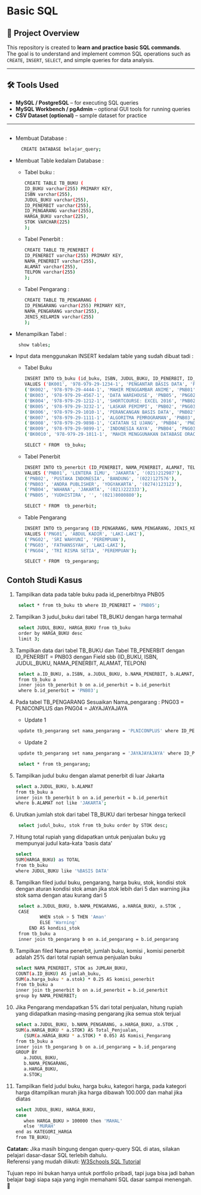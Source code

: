 # Basic SQL

## 📌 Project Overview
This repository is created to **learn and practice basic SQL commands**.  
The goal is to understand and implement common SQL operations such as `CREATE`, `INSERT`, `SELECT`, and simple queries for data analysis.

---

## 🛠️ Tools Used
- **MySQL / PostgreSQL** – for executing SQL queries  
- **MySQL Workbench / pgAdmin** – optional GUI tools for running queries  
- **CSV Dataset (optional)** – sample dataset for practice

---



##
- Membuat Database :

   ```bash
     CREATE DATABASE belajar_query;
     ```
  
- Membuat Table kedalam Database :
  - Tabel buku :
    
    ```bash
    CREATE TABLE TB_BUKU (
    ID_BUKU varchar(255) PRIMARY KEY,
    ISBN varchar(255),
    JUDUL_BUKU varchar(255),
    ID_PENERBIT varchar(255),
    ID_PENGARANG varchar(255),
    HARGA_BUKU varchar(225),
    STOK VARCHAR(225)
    );
     ```
    
  - Tabel Penerbit :
 
      ```bash
     CREATE TABLE TB_PENERBIT (
     ID_PENERBIT varchar(255) PRIMARY KEY,
     NAMA_PENERBIT varchar(255),
     ALAMAT varchar(255),
     TELPON varchar(255)
      );
     ```
    
  - Tabel Pengarang :

	   ```bash
	  CREATE TABLE TB_PENGARANG (
	  ID_PENGARANG varchar(255) PRIMARY KEY,
	  NAMA_PENGARANG varchar(255),
	  JENIS_KELAMIN varchar(255)
	   );
	   ```

- Menampilkan Tabel :
   ```bash
	show tables;
   ```


- Input data menggunakan INSERT kedalam table yang sudah dibuat tadi :
  - Tabel Buku

     ```bash
	INSERT INTO tb_buku (id_buku, ISBN, JUDUL_BUKU, ID_PENERBIT, ID_PENGARANG, HARGA_BUKU, STOK)
	VALUES ('BK001', '978-979-29-1234-1', 'PENGANTAR BASIS DATA', 'PNB01', 'PNG03', '75,000', '3'),
	('BK002', '978-979-29-4444-1', 'MAHIR MENGGAMBAR ANIME', 'PNB01', 'PNG01', '45,500', '2'),
	('BK003', '978-979-29-4567-1', 'DATA WAREHOUSE', 'PNB05', 'PNG02', '60,000', '1'),
	('BK004', '978-979-29-1212-1', 'SHORTCOURSE: EXCEL 2016', 'PNB02', 'PNG02', '35,000', '5'),
	('BK005', '978-979-29-3232-1', 'LASKAR PEMIMPI', 'PNB02', 'PNG03', '80,000', '4'),
	('BK006', '978-979-29-1010-1', 'PERANCANGAN BASIS DATA', 'PNB02', 'PNG04', '99,000', '0'),
	('BK007', '978-979-29-1111-1', 'ALGORITMA PEMROGRAMAN', 'PNB03', 'PNG04', '125,000', '5'),
	('BK008', '978-979-29-9898-1', 'CATATAN SI UJANG', 'PNB04', 'PNG03', '85,000', '2')
	('BK009', '978-979-29-9899-1', 'INDONESIA KAYA', 'PNB04', 'PNG03', '30,000', '7'),
	('BK0010', '978-979-29-1011-1', 'MAHIR MENGGUNAKAN DATABASE ORACLE', 'PNB02', 'PNG04', '225,000', '9');
     ```

     ```bash
    SELECT * FROM  tb_buku;
     ```
    
  - Tabel Penerbit
 
     ```bash
	INSERT INTO tb_penerbit (ID_PENERBIT, NAMA_PENERBIT, ALAMAT, TELPON)
	VALUES ('PNB01', 'LENTERA ILMU', 'JAKARTA', '(021)212987'),
	('PNB02', 'PUSTAKA INDONESIA', 'BANDUNG', '(022)127576'),
	('PNB03', 'ANDRA PUBLISHER', 'YOGYAKARTA', '(0274)123123'),
	('PNB04', 'WAHANA', 'JAKARTA', '(021)222333'),
	('PNB05', 'YUDHISTIRA', '', '(021)8080880');

     ```

      ```bash
    SELECT * FROM  tb_penerbit;
      ```
    
  - Table Pengarang

	```bash
	INSERT INTO tb_pengarang (ID_PENGARANG, NAMA_PENGARANG, JENIS_KELAMIN)
	VALUES ('PNG01', 'ABDUL KADIR', 'LAKI-LAKI'),
	('PNG02', 'SRI WAHYUNI', 'PEREMPUAN'),
	('PNG03', 'FATHANSSYAH', 'LAKI-LAKI'),
	('PNG04', 'TRI RISMA SETIA', 'PEREMPUAN');
 	```

   	```bash
    SELECT * FROM  tb_pengarang;
  	 ```

## Contoh Studi Kasus

1. Tampilkan data pada table buku pada id_penerbitnya PNB05

   ```bash 
	select * from tb_buku tb where ID_PENERBIT = 'PNB05';
   ```

2. Tampilkan 3 judul_buku dari tabel TB_BUKU dengan harga termahal
   
   ```bash 
	select JUDUL_BUKU, HARGA_BUKU from tb_buku
	order by HARGA_BUKU desc
	limit 3;
   ```

3. Tampilkan data dari tabel TB_BUKU dan Tabel TB_PENERBIT dengan ID_PENERBIT = PNB03 dengan Field sbb (ID_BUKU, ISBN, JUDUL_BUKU, NAMA_PENERBIT, ALAMAT, TELPON)

   ```bash 
	select a.ID_BUKU, a.ISBN, a.JUDUL_BUKU, b.NAMA_PENERBIT, b.ALAMAT, b.TELPON
	from tb_buku a
	inner join tb_penerbit b on a.id_penerbit = b.id_penerbit
	where b.id_penerbit = 'PNB03';
   ```

4. Pada tabel TB_PENGARANG Sesuaikan Nama_pengarang : PNG03 = PLNICONPLUS dan PNG04 = JAYAJAYAJAYA
   - Update 1
   ```bash 
	update tb_pengarang set nama_pengarang = 'PLNICONPLUS' where ID_PENGARANG = 'PNG03';
   ```
   - Update 2
   ```bash 
	update tb_pengarang set nama_pengarang = 'JAYAJAYAJAYA' where ID_PENGARANG = 'PNG04';
   ```
   ```bash 
	select * from tb_pengarang;
   ```

5. Tampilkan judul buku dengan alamat penerbit di luar Jakarta

    ```bash 
	select a.JUDUL_BUKU, b.ALAMAT
	from tb_buku a
	inner join tb_penerbit b on a.id_penerbit = b.id_penerbit
	where b.ALAMAT not like 'JAKARTA';
   ```

6. Urutkan jumlah stok dari tabel TB_BUKU dari terbesar hingga terkecil
   
   ```bash 
	select judul_buku, stok from tb_buku order by STOK desc;
   ```

7. Hitung total rupiah yang didapatkan untuk penjualan buku yg mempunyai judul kata-kata 'basis data'

 	 ```bash 
	select 
	SUM(HARGA_BUKU) as TOTAL
	from tb_buku
	where JUDUL_BUKU like '%BASIS DATA'
  	 ```

8. Tampilkan filed judul buku, pengarang, harga buku, stok, kondisi stok dengan aturan kondisi stok aman jika stok lebih dari 5 dan warning jika stok sama dengan atau kurang dari 5

   ```bash 
	select a.JUDUL_BUKU, b.NAMA_PENGARANG, a.HARGA_BUKU, a.STOK ,
	CASE 
	        WHEN stok > 5 THEN 'Aman'
	        ELSE 'Warning'
	    END AS kondisi_stok
	from tb_buku a
	inner join tb_pengarang b on a.id_pengarang = b.id_pengarang 
   ```
   
9. Tampilkan filed Nama penerbit, jumlah buku, komisi , komisi penerbit adalah 25% dari total rupiah semua penjualan buku

	 ```bash 
	select NAMA_PENERBIT, STOK as JUMLAH_BUKU,
   COUNT(a.ID_BUKU) AS jumlah_buku,
   SUM(a.harga_buku * a.stok) * 0.25 AS komisi_penerbit
	from tb_buku a
	inner join tb_penerbit b on a.id_penerbit = b.id_penerbit
	group by NAMA_PENERBIT;
   ```
    
10. Jika Pengarang mendapatkan 5% dari total penjualan, hitung rupiah yang didapatkan masing-masing pengarang jika semua stok terjual

	 ```bash 
	select a.JUDUL_BUKU, b.NAMA_PENGARANG, a.HARGA_BUKU, a.STOK ,
	SUM(a.HARGA_BUKU * a.STOK) AS Total_Penjualan,
	    (SUM(a.HARGA_BUKU * a.STOK) * 0.05) AS Komisi_Pengarang
	from tb_buku a
	inner join tb_pengarang b on a.id_pengarang = b.id_pengarang
	GROUP BY 
	    a.JUDUL_BUKU, 
	    b.NAMA_PENGARANG, 
	    a.HARGA_BUKU, 
	    a.STOK;
    ```

11. Tampilkan field judul buku, harga buku, kategori harga, pada kategori harga ditampilkan murah jika harga dibawah 100.000 dan mahal jika diatas

	 ```bash 
	select JUDUL_BUKU, HARGA_BUKU,
	case
		when HARGA_BUKU > 100000 then 'MAHAL'
		else 'MURAH'
	end as KATEGORI_HARGA
	from TB_BUKU;
    ```

  **Catatan:**
Jika masih bingung dengan query-query SQL di atas, silakan pelajari dasar-dasar SQL terlebih dahulu.  
Referensi yang mudah diikuti: [W3Schools SQL Tutorial](https://www.w3schools.com/sql/)

Tujuan repo ini bukan hanya untuk portfolio pribadi, tapi juga bisa jadi bahan belajar bagi siapa saja yang ingin memahami SQL dasar sampai menengah. 🚀




   



	
